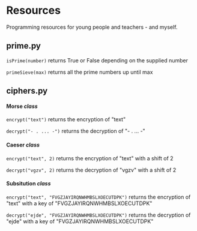 Resources
=========
Programming resources for young people and teachers - and myself.

## prime.py

```isPrime(number)``` returns True or False depending on the supplied number

```primeSieve(max)``` returns all the prime numbers up until max

## ciphers.py

#### Morse *class*

```encrypt("text")``` returns the encryption of "text"

```decrypt("- . ... -")``` returns the decryption of "- . ... -"

#### Caeser *class*

```encrypt("text", 2)``` returns the encryption of "text" with a shift of 2

```decrypt("vgzv", 2)``` returns the decryption of "vgzv" with a shift of 2

#### Subsitution *class*

```encrypt("text", "FVGZJAYIRQNWHMBSLXOECUTDPK")``` returns the encryption of "text" with a key of "FVGZJAYIRQNWHMBSLXOECUTDPK"

```decrypt("ejde", "FVGZJAYIRQNWHMBSLXOECUTDPK")``` returns the decryption of "ejde" with a key of "FVGZJAYIRQNWHMBSLXOECUTDPK"
